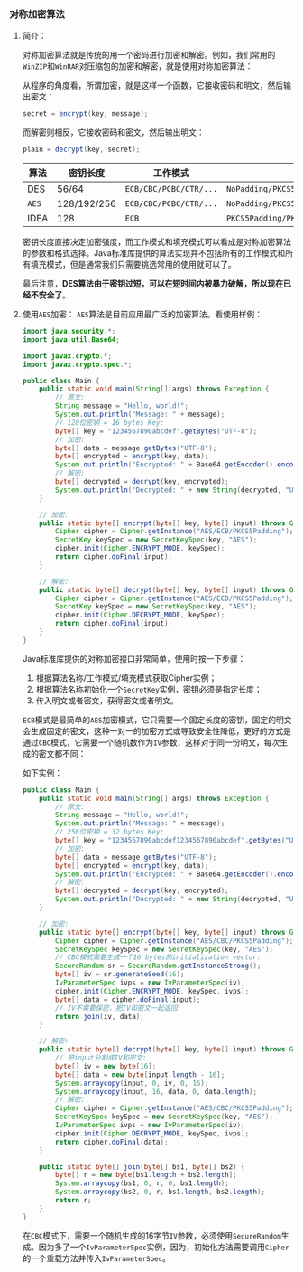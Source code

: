 ### 对称加密算法

1. 简介：

   对称加密算法就是传统的用一个密码进行加密和解密。例如，我们常用的`WinZIP`和`WinRAR`对压缩包的加密和解密，就是使用对称加密算法：

   从程序的角度看，所谓加密，就是这样一个函数，它接收密码和明文，然后输出密文：

   ```java
   secret = encrypt(key, message);
   ```

   而解密则相反，它接收密码和密文，然后输出明文：

   ```java
   plain = decrypt(key, secret);
   ```

   | 算法  | 密钥长度    | 工作模式               | 填充模式                                  |
   | ----- | ----------- | ---------------------- | ----------------------------------------- |
   | DES   | 56/64       | `ECB/CBC/PCBC/CTR/...` | `NoPadding/PKCS5Padding/...`              |
   | `AES` | 128/192/256 | `ECB/CBC/PCBC/CTR/...` | `NoPadding/PKCS5Padding/PKCS7Padding/...` |
   | IDEA  | 128         | `ECB`                  | `PKCS5Padding/PKCS7Padding/...`           |

   密钥长度直接决定加密强度，而工作模式和填充模式可以看成是对称加密算法的参数和格式选择。Java标准库提供的算法实现并不包括所有的工作模式和所有填充模式，但是通常我们只需要挑选常用的使用就可以了。

   最后注意，**DES算法由于密钥过短，可以在短时间内被暴力破解，所以现在已经不安全了**。

2. 使用`AES`加密：
   `AES`算法是目前应用最广泛的加密算法。看使用样例：

   ```java
   import java.security.*;
   import java.util.Base64;
   
   import javax.crypto.*;
   import javax.crypto.spec.*;
   
   public class Main {
       public static void main(String[] args) throws Exception {
           // 原文:
           String message = "Hello, world!";
           System.out.println("Message: " + message);
           // 128位密钥 = 16 bytes Key:
           byte[] key = "1234567890abcdef".getBytes("UTF-8");
           // 加密:
           byte[] data = message.getBytes("UTF-8");
           byte[] encrypted = encrypt(key, data);
           System.out.println("Encrypted: " + Base64.getEncoder().encodeToString(encrypted));
           // 解密:
           byte[] decrypted = decrypt(key, encrypted);
           System.out.println("Decrypted: " + new String(decrypted, "UTF-8"));
       }
   
       // 加密:
       public static byte[] encrypt(byte[] key, byte[] input) throws GeneralSecurityException {
           Cipher cipher = Cipher.getInstance("AES/ECB/PKCS5Padding");
           SecretKey keySpec = new SecretKeySpec(key, "AES");
           cipher.init(Cipher.ENCRYPT_MODE, keySpec);
           return cipher.doFinal(input);
       }
   
       // 解密:
       public static byte[] decrypt(byte[] key, byte[] input) throws GeneralSecurityException {
           Cipher cipher = Cipher.getInstance("AES/ECB/PKCS5Padding");
           SecretKey keySpec = new SecretKeySpec(key, "AES");
           cipher.init(Cipher.DECRYPT_MODE, keySpec);
           return cipher.doFinal(input);
       }
   }
   ```

   Java标准库提供的对称加密接口非常简单，使用时按一下步骤：

   1. 根据算法名称/工作模式/填充模式获取Cipher实例；
   2. 根据算法名称初始化一个`SecretKey`实例，密钥必须是指定长度；
   3. 传入明文或者密文，获得密文或者明文。

   `ECB`模式是最简单的`AES`加密模式，它只需要一个固定长度的密钥，固定的明文会生成固定的密文，这种一对一的加密方式或导致安全性降低，更好的方式是通过`CBC`模式，它需要一个随机数作为`IV`参数，这样对于同一份明文，每次生成的密文都不同：

   如下实例：

   ```java
   public class Main {
       public static void main(String[] args) throws Exception {
           // 原文:
           String message = "Hello, world!";
           System.out.println("Message: " + message);
           // 256位密钥 = 32 bytes Key:
           byte[] key = "1234567890abcdef1234567890abcdef".getBytes("UTF-8");
           // 加密:
           byte[] data = message.getBytes("UTF-8");
           byte[] encrypted = encrypt(key, data);
           System.out.println("Encrypted: " + Base64.getEncoder().encodeToString(encrypted));
           // 解密:
           byte[] decrypted = decrypt(key, encrypted);
           System.out.println("Decrypted: " + new String(decrypted, "UTF-8"));
       }
   
       // 加密:
       public static byte[] encrypt(byte[] key, byte[] input) throws GeneralSecurityException {
           Cipher cipher = Cipher.getInstance("AES/CBC/PKCS5Padding");
           SecretKeySpec keySpec = new SecretKeySpec(key, "AES");
           // CBC模式需要生成一个16 bytes的initialization vector:
           SecureRandom sr = SecureRandom.getInstanceStrong();
           byte[] iv = sr.generateSeed(16);
           IvParameterSpec ivps = new IvParameterSpec(iv);
           cipher.init(Cipher.ENCRYPT_MODE, keySpec, ivps);
           byte[] data = cipher.doFinal(input);
           // IV不需要保密，把IV和密文一起返回:
           return join(iv, data);
       }
   
       // 解密:
       public static byte[] decrypt(byte[] key, byte[] input) throws GeneralSecurityException {
           // 把input分割成IV和密文:
           byte[] iv = new byte[16];
           byte[] data = new byte[input.length - 16];
           System.arraycopy(input, 0, iv, 0, 16);
           System.arraycopy(input, 16, data, 0, data.length);
           // 解密:
           Cipher cipher = Cipher.getInstance("AES/CBC/PKCS5Padding");
           SecretKeySpec keySpec = new SecretKeySpec(key, "AES");
           IvParameterSpec ivps = new IvParameterSpec(iv);
           cipher.init(Cipher.DECRYPT_MODE, keySpec, ivps);
           return cipher.doFinal(data);
       }
   
       public static byte[] join(byte[] bs1, byte[] bs2) {
           byte[] r = new byte[bs1.length + bs2.length];
           System.arraycopy(bs1, 0, r, 0, bs1.length);
           System.arraycopy(bs2, 0, r, bs1.length, bs2.length);
           return r;
       }
   }
   ```

   在`CBC`模式下，需要一个随机生成的16字节`IV`参数，必须使用`SecureRandom`生成。因为多了一个`IvParameterSpec`实例，因为，初始化方法需要调用`Cipher`的一个重载方法并传入`IvParameterSpec`。

   